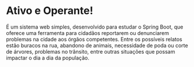 # Ativo e Operante!  
É um sistema web simples, desenvolvido para estudar o Spring Boot, que oferece uma ferramenta para cidadãos reportarem ou denunciarem problemas na cidade aos órgãos competentes. Entre os possíveis relatos estão buracos na rua, abandono de animais, necessidade de poda ou corte de árvores, problemas no trânsito, entre outras situações que possam impactar o dia a dia da população.
